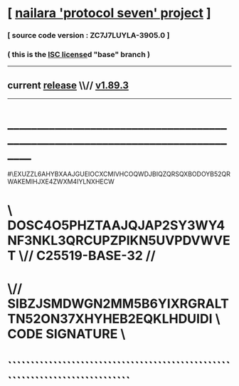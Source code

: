 
# [ [nailara 'protocol seven' project](http://nailara.network/) ]

### [ source code version : ZC7J7LUYLA-3905.0 ]

### ( this is the [ISC license](license)d "base" branch )
---
## current [release](https://github.com/nailara-technologies/protocol-7/releases) \\\\// [v1.89.3](https://github.com/nailara-technologies/protocol-7/releases/tag/v1.89.3)
---
# ______________________________________________________________________________
#\\EXUZZL6AHYBXAAJGUEIOCXCMIVHCOQWDJBIQZQRSQXBODOYB52QRWAKEMIHJXE4ZWXM4IYLNXHECW
# \\ DOSC4O5PHZTAAJQJAP2SY3WY4NF3NKL3QRCUPZPIKN5UVPDVWVET \\// C25519-BASE-32 //
#  \\// SIBZJSMDWGN2MM5B6YIXRGRALTTN52ON37XHYHEB2EQKLHDUIDI \\ CODE SIGNATURE \\
#   ````````````````````````````````````````````````````````````````````````````

